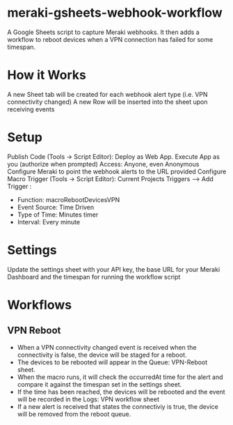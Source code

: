# meraki-gsheets-webhook-workflow
A Google Sheets script to capture Meraki webhooks. It then adds a workflow to reboot devices when a VPN connection has failed for some timespan.



# How it Works
A new Sheet tab will be created for each webhook alert type (i.e. VPN connectivity changed)
A new Row will be inserted into the sheet upon receiving events

# Setup
Publish Code (Tools -> Script Editor): Deploy as Web App. 
Execute App as you (authorize when prompted)
Access: Anyone, even Anonymous
Configure Meraki to point the webhook alerts to the URL provided
Configure Macro Trigger (Tools -> Script Editor): Current Projects Triggers --> Add Trigger :
- Function: macroRebootDevicesVPN
- Event Source: Time Driven
- Type of Time: Minutes timer
- Interval: Every minute

# Settings
Update the settings sheet with your API key, the base URL for your Meraki Dashboard and the timespan for running the workflow script


# Workflows
## VPN Reboot
- When a VPN connectivity changed event is received when the connectivity is false, the device will be staged for a reboot. 
- The devices to be rebooted will appear in the Queue: VPN-Reboot sheet.
- When the macro runs, it will check the occurredAt time for the alert and compare it against the timespan set in the settings sheet.
- If the time has been reached, the devices will be rebooted and the event will be recorded in the Logs: VPN workflow sheet
- If a new alert is received that states the connectiviy is true, the device will be removed from the reboot queue.
